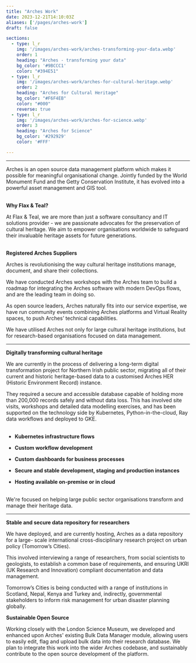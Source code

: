 ```yaml
---
title: "Arches Work"
date: 2023-12-21T14:10:03Z
aliases: ['/pages/arches-work']
draft: false

sections:
  - type: l_r
    img: '/images/arches-work/arches-transforming-your-data.webp'
    order: 1
    heading: "Arches - transforming your data"
    bg_color: '#9BCCC1'
    color: "#394E51"
  - type: l_r
    img: '/images/arches-work/arches-for-cultural-heritage.webp'
    order: 2
    heading: "Arches for Cultural Heritage"
    bg_color: "#F6F4EB"
    color: "#000"
    reverse: true
  - type: l_r
    img: '/images/arches-work/arches-for-science.webp'
    order: 3
    heading: "Arches for Science"
    bg_color: '#292929'
    color: '#FFF'

---
```


---

Arches is an open source data management platform which makes it possible for meaningful organisational change. Jointly funded by the World Monument Fund and the Getty Conservation Institute, it has evolved into a powerful asset management and GIS tool. <br><br>

<strong>Why Flax & Teal?</strong>

At Flax & Teal, we are more than just a software consultancy and IT solutions provider - we are passionate advocates for the preservation of cultural heritage. We aim to empower organisations worldwide to safeguard their invaluable heritage assets for future generations.<br><br>

<strong> Registered Arches Suppliers</strong>

Arches is revolutionising the way cultural heritage institutions manage, document, and share their collections. 

We have conducted Arches workshops with the Arches team to build a roadmap for integrating the Arches software with modern DevOps flows, and are the leading team in doing so.

As open source leaders, Arches naturally fits into our service expertise, we have run community events combining Arches platforms and Virtual Reality spaces, to push Arches’ technical capabilities.

We have utilised Arches not only for large cultural heritage institutions, but for research-based organisations focused on data management.

---

**Digitally transforming cultural heritage**

We are currently in the process of delivering a long-term digital transformation project for Northern Irish public sector, migrating all of their current and historic heritage-based data to a customised Arches HER (Historic Environment Record) instance. 

They required a secure and accessible database capable of holding more than 200,000 records safely and without data loss. This has involved site visits, workshops and detailed data modelling exercises, and has been supported on the technology side by Kubernetes, Python-in-the-cloud, Ray data workflows and deployed to GKE. <br><br>

  - **Kubernetes infrastructure flows**

  - **Custom workflow development**

  - **Custom dashboards for business processes**

  - **Secure and stable development, staging and production instances** 

  - **Hosting available on-premise or in cloud**
<br><br>

We're focused on helping large public sector organisations transform and manage their heritage data.

---

**Stable and secure data repository for researchers**

We have deployed, and are currently hosting, Arches as a data repository for a large- scale international cross-disciplinary research project on urban policy (Tomorrow’s Cities).

This involved interviewing a range of researchers, from social scientists to geologists, to establish a common base of requirements, and ensuring UKRI (UK Research and Innovation) compliant documentation and data management.

Tomorrow’s Cities is being conducted with a range of institutions in Scotland, Nepal, Kenya and Turkey and, indirectly, governmental stakeholders to inform risk management for urban disaster planning globally.

**Sustainable Open Source**

Working closely with the London Science Museum, we developed and enhanced upon Arches' existing Bulk Data Manager module, allowing users to easily edit, flag and upload bulk data into their research database. We plan to integrate this work into the wider Arches codebase, and sustainably contribute to the open source development of the platform. 
